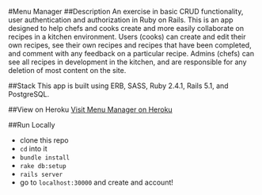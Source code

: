 #Menu Manager
##Description
An exercise in basic CRUD functionality, user authentication and authorization in Ruby on Rails. This is an app designed to help chefs and cooks create and more easily collaborate on recipes in a kitchen environment. Users (cooks) can create and edit their own recipes, see their own recipes and recipes that have been completed, and comment with any feedback on a particular recipe. Admins (chefs) can see all recipes in development in the kitchen, and are responsible for any deletion of most content on the site.

##Stack
This app is built using ERB, SASS, Ruby 2.4.1, Rails 5.1, and PostgreSQL. 

##View on Heroku
[Visit Menu Manager on Heroku](https://secure-coast-59338.herokuapp.com/)

##Run Locally

* clone this repo
* ```cd``` into it
* ```bundle install``` 
* ```rake db:setup```  
* ```rails server```
* go to ```localhost:30000``` and create and account!
